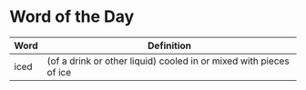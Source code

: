 # Word of the Day

|Word|Definition|
|---|---|
|iced|(of a drink or other liquid) cooled in or mixed with pieces of ice|
